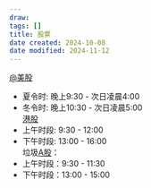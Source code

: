 ```yaml
---
draw:
tags: []
title: 股票
date created: 2024-10-08
date modified: 2024-11-12
---
```


[@美股](@美股.md)

- 夏令时: 晚上9:30 - 次日凌晨4:00
- 冬令时: 晚上10:30 - 次日凌晨5:00  
[港股](港股.md)
- 上午时段: 9:30 - 12:00
- 下午时段: 13:00 - 16:00  
垃圾[A股](A股.md)：
- 上午时段：9:30 - 11:30
- 下午时段：13:00 - 15:00
